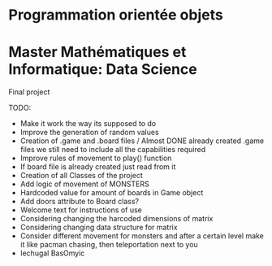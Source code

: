 # Programmation orientée objets
# Master Mathématiques et Informatique: Data Science
Final project

TODO:

- Make it work the way its supposed to do
- Improve the generation of random values
- Creation of .game and .board files / Almost DONE already created .game files
  we still need to include all the capabilities required
- Improve rules of movement to play() function
- If board file is already created just read from it
- Creation of all Classes of the project
- Add logic of movement of MONSTERS
- Hardcoded value for amount of boards in Game object
- Add doors attribute to Board class?
- Welcome text for instructions of use
- Considering changing the harcoded dimensions of matrix
- Considering changing data structure for matrix
- Consider different movement for monsters and after a certain level make it
  like pacman chasing, then teleportation next to you
- lechugal BasOmyic
